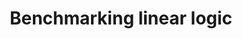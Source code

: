 ---
type: poster
authors:
  - Valeria de Paiva
  - Giselle Reis
title: "Benchmarking linear logic"
note: "Abstract in the Logic Colloquium, Stockholm, 2017"
year: 2017
resource:
  type: pdf
  pdf-url: includes/pubs/dePaivaReisLC2017.pdf
---